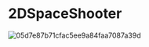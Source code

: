 # 2DSpaceShooter
![05d7e87b71cfac5ee9a84faa7087a39d](https://github.com/user-attachments/assets/d9c6ecdf-0dea-4c1e-b672-1d386b9939ce)
